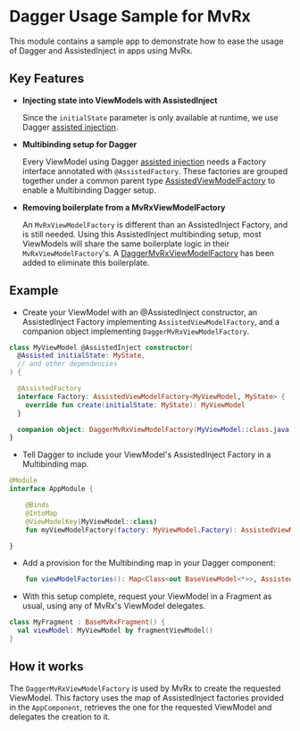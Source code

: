 # Dagger Usage Sample for MvRx

This module contains a sample app to demonstrate how to ease the usage of Dagger and AssistedInject in apps using MvRx.

## Key Features

* **Injecting state into ViewModels with AssistedInject**
  
  Since the `initialState` parameter is only available at runtime, we use Dagger [assisted injection](https://dagger.dev/dev-guide/assisted-injection).

* **Multibinding setup for Dagger**

  Every ViewModel using Dagger [assisted injection](https://dagger.dev/dev-guide/assisted-injection) needs a Factory interface annotated with `@AssistedFactory`. These factories are grouped together under a common parent type [AssistedViewModelFactory](src/main/java/com/airbnb/mvrx/hellodagger/di/AssistedViewModelFactory.kt) to enable a Multibinding Dagger setup.

* **Removing boilerplate from a MvRxViewModelFactory**

  An `MvRxViewModelFactory` is different than an AssistedInject Factory, and is still needed. Using this AssistedInject multibinding setup, most ViewModels will share the same boilerplate logic in their `MvRxViewModelFactory`'s. A [DaggerMvRxViewModelFactory](src/main/java/com/airbnb/mvrx/hellodagger/di/DaggerMvRxViewModelFactory.kt) has been added to eliminate this boilerplate.

## Example

* Create your ViewModel with an @AssistedInject constructor, an AssistedInject Factory implementing `AssistedViewModelFactory`, and a companion object implementing `DaggerMvRxViewModelFactory`.

```kotlin
class MyViewModel @AssistedInject constructor(
  @Assisted initialState: MyState,
  // and other dependencies
) {

  @AssistedFactory
  interface Factory: AssistedViewModelFactory<MyViewModel, MyState> {
    override fun create(initialState: MyState): MyViewModel
  }

  companion object: DaggerMvRxViewModelFactory(MyViewModel::class.java)
}
```

* Tell Dagger to include your ViewModel's AssistedInject Factory in a Multibinding map.

```kotlin
@Module
interface AppModule {

    @Binds
    @IntoMap
    @ViewModelKey(MyViewModel::class)
    fun myViewModelFactory(factory: MyViewModel.Factory): AssistedViewModelFactory<*, *>

}
```

* Add a provision for the Multibinding map in your Dagger component:

```kotlin
    fun viewModelFactories(): Map<Class<out BaseViewModel<*>>, AssistedViewModelFactory<*, *>>
```

* With this setup complete, request your ViewModel in a Fragment as usual, using any of MvRx's ViewModel delegates.

```kotlin
class MyFragment : BaseMvRxFragment() {
  val viewModel: MyViewModel by fragmentViewModel()
}
```

## How it works

The `DaggerMvRxViewModelFactory` is used by MvRx to create the requested ViewModel. This factory uses the map of AssistedInject factories provided in the `AppComponent`, retrieves the one for the requested ViewModel and delegates the creation to it.
